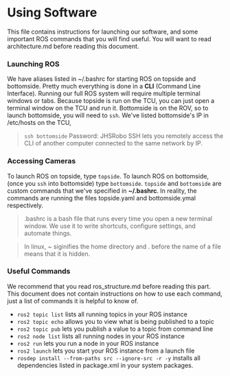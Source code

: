 ﻿# Using Software
This file contains instructions for launching our software, and some important ROS commands that you will find useful. You will want to read architecture.md before reading this document.
### Launching ROS
We have aliases listed in ~/.bashrc for starting ROS on topside and bottomside. Pretty much everything is done in a **CLI** (Command Line Interface).
Running our full ROS system will require multiple terminal windows or tabs. Because topside is run on the TCU, you can just open a terminal window on the TCU and run it. Bottomside is on the ROV, so to launch bottomside, you will need to `ssh`. We've listed bottomside's IP in /etc/hosts on the TCU, 
> `ssh bottomside`
> Password: JHSRobo
> SSH lets you remotely access the CLI of another computer connected to the same network by IP.
### Accessing Cameras

To launch ROS on topside, type `topside`. To launch ROS on bottomside, (once you `ssh` into bottomside) type `bottomside`. `topside` and `bottomside` are custom commands that we've specified in **~/.bashrc**. In reality, the commands are running the files topside.yaml and bottomside.ymal respectively.
> .bashrc is a bash file that runs every time you open a new terminal window. We use it to write shortcuts, configure settings, and automate things.

> In linux, ~ siginifies the home directory and . before the name of a file means that it is hidden.
### Useful Commands
We recommend that you read ros_structure.md before reading this part. This document does not contain instructions on how to use each command, just a list of commands it is helpful to know of.
  * `ros2 topic list` lists all running topics in your ROS instance
  * `ros2 topic echo` allows you to view what is being published to a topic
  * `ros2 topic pub` lets you publish a value to a topic from command line
  * `ros2 node list` lists all running nodes in your ROS instance
  * `ros2 run` lets you run a node in your ROS instance
  * `ros2 launch` lets you start your ROS instance from a launch file
  * `rosdep install --from-paths src --ignore-src -r -y` installs all dependencies listed in package.xml in your system packages.


